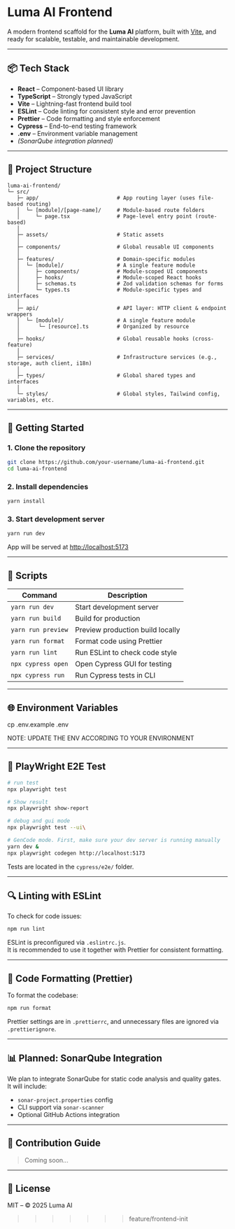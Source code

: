 # Luma AI Frontend

A modern frontend scaffold for the **Luma AI** platform, built with [Vite](https://vitejs.dev/), and ready for scalable, testable, and maintainable development.

---

## 📦 Tech Stack

- **React** – Component-based UI library
- **TypeScript** – Strongly typed JavaScript
- **Vite** – Lightning-fast frontend build tool
- **ESLint** – Code linting for consistent style and error prevention
- **Prettier** – Code formatting and style enforcement
- **Cypress** – End-to-end testing framework
- **.env** – Environment variable management
- _(SonarQube integration planned)_

---

## 📁 Project Structure

```
luma-ai-frontend/
└─ src/
   ├─ app/                         # App routing layer (uses file-based routing)
   │  └─ [module]/[page-name]/     # Module-based route folders
   │     └─ page.tsx               # Page-level entry point (route-based)
   │
   ├─ assets/                      # Static assets
   │
   ├─ components/                  # Global reusable UI components
   │
   ├─ features/                    # Domain-specific modules
   │  └─ [module]/                 # A single feature module
   │     ├─ components/            # Module-scoped UI components
   │     ├─ hooks/                 # Module-scoped React hooks
   │     ├─ schemas.ts             # Zod validation schemas for forms
   │     └─ types.ts               # Module-specific types and interfaces
   │
   ├─ api/                         # API layer: HTTP client & endpoint wrappers
   │  └─ [module]/                 # A single feature module
   │      └─ [resource].ts         # Organized by resource
   │
   ├─ hooks/                       # Global reusable hooks (cross-feature)
   │
   ├─ services/                    # Infrastructure services (e.g., storage, auth client, i18n)
   │
   ├─ types/                       # Global shared types and interfaces
   │
   └─ styles/                      # Global styles, Tailwind config, variables, etc.

```

---

## 🚀 Getting Started

### 1. Clone the repository

```bash
git clone https://github.com/your-username/luma-ai-frontend.git
cd luma-ai-frontend
```

### 2. Install dependencies

```bash
yarn install
```

### 3. Start development server

```bash
yarn run dev
```

App will be served at [http://localhost:5173](http://localhost:5173)

---

## 🔧 Scripts

| Command            | Description                      |
| ------------------ | -------------------------------- |
| `yarn run dev`     | Start development server         |
| `yarn run build`   | Build for production             |
| `yarn run preview` | Preview production build locally |
| `yarn run format`  | Format code using Prettier       |
| `yarn run lint`    | Run ESLint to check code style   |
| `npx cypress open` | Open Cypress GUI for testing     |
| `npx cypress run`  | Run Cypress tests in CLI         |

---

## 🌐 Environment Variables

cp .env.example .env

NOTE: UPDATE THE ENV ACCORDING TO YOUR ENVIRONMENT

---

## 🧪 PlayWright E2E Test


```bash
# run test
npx playwright test

# Show result
npx playwright show-report

# debug and gui mode
npx playwright test --ui\

# GenCode mode. First, make sure your dev server is running manually
yarn dev & 
npx playwright codegen http://localhost:5173
```

Tests are located in the `cypress/e2e/` folder.

---

## 🔍 Linting with ESLint

To check for code issues:

```bash
npm run lint
```

ESLint is preconfigured via `.eslintrc.js`.  
It is recommended to use it together with Prettier for consistent formatting.

---

## 🎨 Code Formatting (Prettier)

To format the codebase:

```bash
npm run format
```

Prettier settings are in `.prettierrc`, and unnecessary files are ignored via `.prettierignore`.

---

## 📊 Planned: SonarQube Integration

We plan to integrate SonarQube for static code analysis and quality gates.  
It will include:

- `sonar-project.properties` config
- CLI support via `sonar-scanner`
- Optional GitHub Actions integration

---

## 🤝 Contribution Guide

> Coming soon...

---

## 📄 License

MIT – © 2025 Luma AI

> > > > > > > feature/frontend-init
